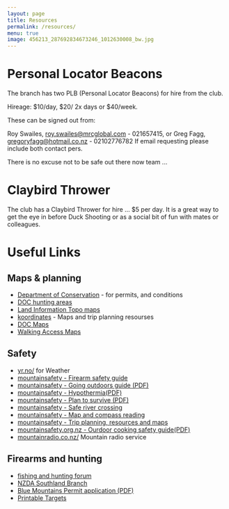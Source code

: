 ```yaml
---
layout: page
title: Resources
permalink: /resources/
menu: true
image: 456213_287692834673246_1012630008_bw.jpg
---
```

 
# Personal Locator Beacons

The branch has two PLB (Personal Locator Beacons) for hire from the club.

Hireage: $10/day, $20/ 2x days or $40/week.

These can be signed out from:

Roy Swailes, roy.swailes@mrcglobal.com - 021657415, or
Greg Fagg, gregoryfagg@hotmail.co.nz - 02102776782
If email requesting please include both contact pers.

There is no excuse not to be safe out there now team ...

# Claybird Thrower

The club has a Claybird Thrower for hire … $5 per day. It is a great way to get the eye in before Duck Shooting or as a social bit of fun with mates or colleagues.

# Useful Links
## Maps & planning

 * [Department of Conservation](https://doc.govt.nz/) - for permits, and conditions
 * [DOC hunting areas](https://doc.govt.nz/parks-and-recreation/things-to-do/hunting/)
 * [Land Information Topo maps](https://linz.govt.nz/)
 * [koordinates](koordinates.com/) - Maps and trip planning resourses
 * [DOC Maps](https://maps.doc.govt.nz/)
 * [Walking Access Maps](https://www.walkingaccess.govt.nz/)
 
## Safety

*   [yr.no/](http://www.yr.no) for Weather
*   [mountainsafety - Firearm safety guide](http://www.mountainsafety.org.nz/Safety-Tips/Firearms-Safety.asp)
*   [mountainsafety - Going outdoors guide (PDF)](http://www.mountainsafety.org.nz/ProductFiles/PMPLTS.pdf)
*   [mountainsafety - Hypothermia(PDF)](http://www.mountainsafety.org.nz/files/PMPLTS31.pdf)
*   [mountainsafety - Plan to survive (PDF)](http://www.mountainsafety.org.nz/ProductFiles/PMPLTS5.pdf)
*   [mountainsafety - Safe river crossing](http://www.mountainsafety.org.nz/safety-tips/River-Safety.asp)
*   [mountainsafety - Map and compass reading](http://www.mountainsafety.org.nz/Safety-Tips/Maps.asp)
*   [mountainsafety - Trip planning, resources and maps](http://www.mountainsafety.org.nz/Safety-Tips/The-Outdoor-Safety-Code/Plan-your-trip.asp)
*   [mountainsafety.org.nz - Ourdoor cooking safety guide(PDF)](http://www.mountainsafety.org.nz/files/PMPLTS36.pdf)
*   [mountainradio.co.nz/](http://www.mountainradio.co.nz/) Mountain radio service

## Firearms and hunting

 * [fishing and hunting forum](https://fishnhunt.co.nz/)
 * [NZDA Southland Branch](https://southlanddeerstalkers.org.nz/) 
 * [Blue Mountains Permit application (PDF)](https://doc.govt.nz/)
 * [Printable Targets](mytargets.com/)
